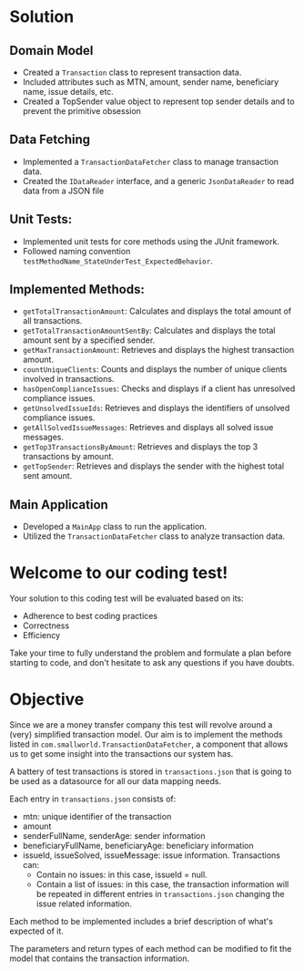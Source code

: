 # Solution

## Domain Model
- Created a `Transaction` class to represent transaction data.
- Included attributes such as MTN, amount, sender name, beneficiary name, issue details, etc.
- Created a TopSender value object to represent top sender details and to prevent the primitive obsession

## Data Fetching
- Implemented a `TransactionDataFetcher` class to manage transaction data.
- Created the `IDataReader` interface, and a generic `JsonDataReader` to read data from a JSON file

## Unit Tests:
- Implemented unit tests for core methods using the JUnit framework.
- Followed naming convention `testMethodName_StateUnderTest_ExpectedBehavior`.

## Implemented Methods:
- `getTotalTransactionAmount`: Calculates and displays the total amount of all transactions.
- `getTotalTransactionAmountSentBy`: Calculates and displays the total amount sent by a specified sender.
- `getMaxTransactionAmount`: Retrieves and displays the highest transaction amount.
- `countUniqueClients`: Counts and displays the number of unique clients involved in transactions.
- `hasOpenComplianceIssues`: Checks and displays if a client has unresolved compliance issues.
- `getUnsolvedIssueIds`: Retrieves and displays the identifiers of unsolved compliance issues.
- `getAllSolvedIssueMessages`: Retrieves and displays all solved issue messages.
- `getTop3TransactionsByAmount`: Retrieves and displays the top 3 transactions by amount.
- `getTopSender`: Retrieves and displays the sender with the highest total sent amount.

## Main Application
- Developed a `MainApp` class to run the application.
- Utilized the `TransactionDataFetcher` class to analyze transaction data.

# Welcome to our coding test!

Your solution to this coding test will be evaluated based on its:
* Adherence to best coding practices
* Correctness
* Efficiency

Take your time to fully understand the problem and formulate a plan before starting to code, and don't hesitate to ask any questions if you have doubts.

# Objective

Since we are a money transfer company this test will revolve around a (very) simplified transaction model. Our aim is to implement the methods listed in `com.smallworld.TransactionDataFetcher`, a component that allows us to get some insight into the transactions our system has.

A battery of test transactions is stored in `transactions.json` that is going to be used as a datasource for all our data mapping needs.

Each entry in `transactions.json` consists of:
* mtn: unique identifier of the transaction
* amount
* senderFullName, senderAge: sender information
* beneficiaryFullName, beneficiaryAge: beneficiary information
* issueId, issueSolved, issueMessage: issue information. Transactions can:
  * Contain no issues: in this case, issueId = null.
  * Contain a list of issues: in this case, the transaction information will be repeated in different entries in `transactions.json` changing the issue related information.

Each method to be implemented includes a brief description of what's expected of it.

The parameters and return types of each method can be modified to fit the model that contains the transaction information.

